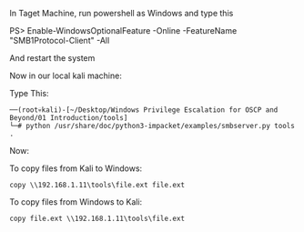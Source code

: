 In Taget Machine, run powershell as Windows and type this


PS> Enable-WindowsOptionalFeature -Online -FeatureName
"SMB1Protocol-Client" -All



And restart the system


Now in our local kali machine:

Type This:

```
──(root💀kali)-[~/Desktop/Windows Privilege Escalation for OSCP and Beyond/01 Introduction/tools]
└─# python /usr/share/doc/python3-impacket/examples/smbserver.py tools . 
```


Now:

To copy files from Kali to Windows:

```
copy \\192.168.1.11\tools\file.ext file.ext
```

To copy files from Windows to Kali:

```
copy file.ext \\192.168.1.11\tools\file.ext
```



